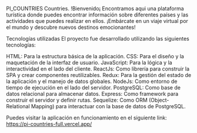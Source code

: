 


PI_COUNTRIES
Countries. !Bienvenido¡ Encontramos aqui una plataforma turística donde puedes encontrar información sobre diferentes países y las actividades que puedes realizar en ellos. ¡Embárcate en un viaje virtual por el mundo y descubre nuevos destinos emocionantes!

Tecnologías utilizadas El proyecto fue desarrollado utilizando las siguientes tecnologías:

HTML: Para la estructura básica de la aplicación. CSS: Para el diseño y la maquetación de la interfaz de usuario. JavaScript: Para la lógica y la interactividad en el lado del cliente. ReactJs: Como librería para construir la SPA y crear componentes reutilizables. Redux: Para la gestión del estado de la aplicación y el manejo de datos globales. NodeJs: Como entorno de tiempo de ejecución en el lado del servidor. PostgreSQL: Como base de datos relacional para almacenar datos. Express: Como framework para construir el servidor y definir rutas. Sequelize: Como ORM (Object-Relational Mapping) para interactuar con la base de datos de PostgreSQL.

Puedes visitar la aplicación en funcionamiento en el siguiente link: https://pi-countries-full.vercel.app/
